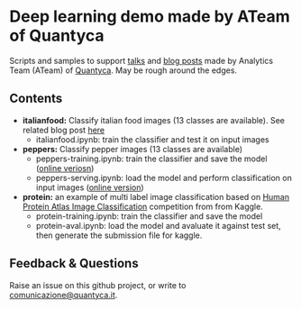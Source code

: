 # Deep learning demo made by ATeam of Quantyca

Scripts and samples to support [talks](https://www.slideshare.net/quantycabi) and [blog posts](https://medium.com/quantyca) made by Analytics Team (ATeam) of [Quantyca](https://www.linkedin.com/company/quantyca/). May be rough around the edges. 


## Contents

- **italianfood:** Classify italian food images (13 classes are available). See related blog post [here](https://medium.com/@francesco.gianferraripini/buon-appetito-a-fast-ai-spin-on-italian-food-ee14631bbdb6)
  - italianfood.ipynb: train the classifier and test it on input images
- **peppers:** Classify pepper images (13 classes are available) 
  - peppers-training.ipynb: train the classifier and save the model ([online veriosn](https://drive.google.com/open?id=1jK5GvOM95WkDXegbFUCtbPmAftlsB7s6))
  - peppers-serving.ipynb: load the model and perform classification on input images ([online version](https://drive.google.com/open?id=15biz5wEMsNajTXb6vzAcDqfEldkEUpbC))
 - **protein:** an example of multi label image classification based on [Human Protein Atlas Image Classification](https://www.kaggle.com/c/human-protein-atlas-image-classification) competition from from Kaggle.
   - protein-training.ipynb: train the classifier and save the model
   - protein-aval.ipynb: load the model and avaluate it against test set, then generate the submission file for kaggle.


## Feedback & Questions

Raise an issue on this github project, or write to [comunicazione@quantyca.it](comunicazione@quantyca.it).

